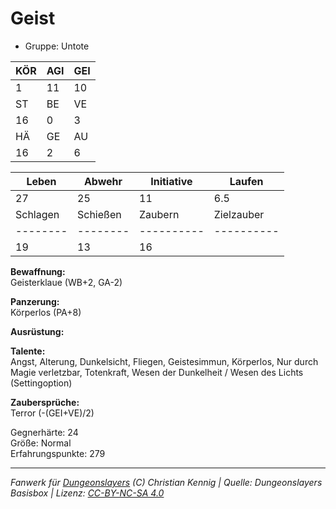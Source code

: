 # Geist  
- Gruppe: Untote  

| KÖR | AGI | GEI |  
| --- | --- | --- |  
| 1   | 11  | 10  |
| ST  | BE  | VE  |  
| 16  | 0   | 3   |
| HÄ  | GE  | AU  |  
| 16  | 2   | 6   |


| Leben    | Abwehr   | Initiative | Laufen     |
| -------- | -------- | ---------- | ---------- |
| 27       | 25       | 11         | 6.5        |
| Schlagen | Schießen | Zaubern    | Zielzauber |
| -------- | -------- | ---------- | ---------- |
| 19       | 13       | 16         |            |

**Bewaffnung:**  
Geisterklaue (WB+2, GA-2)

**Panzerung:**  
Körperlos (PA+8)

**Ausrüstung:**  


**Talente:**  
Angst, Alterung, Dunkelsicht, Fliegen, Geistesimmun, Körperlos, Nur durch Magie verletzbar, Totenkraft, Wesen der Dunkelheit / Wesen des Lichts (Settingoption)

**Zaubersprüche:**  
Terror (-(GEI+VE)/2)

Gegnerhärte: 24  
Größe: Normal  
Erfahrungspunkte: 279  



___
*Fanwerk für [Dungeonslayers](https://www.dungeonslayers.net/) (C) Christian Kennig | Quelle: Dungeonslayers Basisbox | Lizenz: [CC-BY-NC-SA 4.0](https://creativecommons.org/licenses/by-nc-sa/4.0/deed.de)*